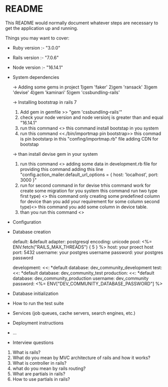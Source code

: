 # README

This README would normally document whatever steps are necessary to get the
application up and running.

Things you may want to cover:

* Ruby version :- "3.0.0"

* Rails version :- "7.0.6"

* Node version :- "16.14.1"

* System dependencies
  
  -> Adding some gems in project
    1)gem 'faker'
    2)gem 'ransack'
    3)gem 'devise'
    4)gem 'kaminari'
    5)gem 'cssbundling-rails'

  -> Installing bootstrap in rails 7
    1) Add gem in gemfile >> "gem 'cssbundling-rails'"
    2) check your node version and node versionj is greater than and equal "16.14.1"
    3) run this command <<rails css:install:bootstrap>> this command install bootstap in you system
    4) run this command <<./bin/importmap pin bootstrap>> this commad is pin bootstarp in this "confing/importmap.rb" file adding CDN for bootstap

  -> than install devise gem in your system
    1) run this command <<rails g devise:install>>
    adding some data in development.rb file for providing this command adding this line "config.action_mailer.default_url_options = { host: 'localhost', port: 3000 }"
    2) run for second command in for devise trhis command work for create some migration for you system this command run two type 
      first type)  <<rails devise user>> this command only creating some predefined column for device than you add your requirement for some column
      second type)<<rails g devise user first_name last_name data_of_birth:date username city state country pincode street_address profile_title about:text>>  this command you add some column in device table.
    3) than you run this command <<rails db:migrate>>
    
* Configuration

* Database creation

  default: &default
  adapter: postgresql
  encoding: unicode
  pool: <%= ENV.fetch("RAILS_MAX_THREADS") { 5 } %>
  host:  your proect host
  port: 5432
  username: your postgres username
  password: your postgres password

  development:
    <<: *default
    database: dev_community_development
  test:
    <<: *default
    database: dev_community_test
  production:
    <<: *default
    database: dev_community_production
    username: dev_community
    password: <%= ENV["DEV_COMMUNITY_DATABASE_PASSWORD"] %>

* Database initialization

* How to run the test suite

* Services (job queues, cache servers, search engines, etc.)

* Deployment instructions

* ...


* Interview questions

1) What is rails?
2) What do you mean by MVC architecture of rails and how it works?
3) What is controller in rails?
4) what do you mean by rails routing?
5) What are partials in rails?
6) How to use partials in rails?